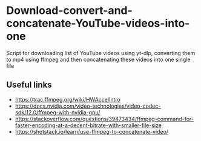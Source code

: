 # Download-convert-and-concatenate-YouTube-videos-into-one
Script for downloading list of YouTube videos using yt-dlp, converting them to mp4 using ffmpeg and then concatenating these videos into one single file

## Useful links
- https://trac.ffmpeg.org/wiki/HWAccelIntro
- https://docs.nvidia.com/video-technologies/video-codec-sdk/12.0/ffmpeg-with-nvidia-gpu/
- https://stackoverflow.com/questions/39473434/ffmpeg-command-for-faster-encoding-at-a-decent-bitrate-with-smaller-file-size
- https://shotstack.io/learn/use-ffmpeg-to-concatenate-video/
